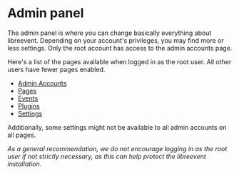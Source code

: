# Admin panel
The admin panel is where you can change basically everything about libreevent. Depending on your account's privileges, you may find more or less settings. Only the root account has access to the admin accounts page.

Here's a list of the pages available when logged in as the root user. All other users have fewer pages enabled.
- [Admin Accounts](&/admin-panel/admin-accounts)
- [Pages](&/admin-panel/pages)
- [Events](&/admin-panel/events)
- [Plugins](&/admin-panel/plugins)
- [Settings](&/admin-panel/settings)

Additionally, some settings might not be available to all admin accounts on all pages.

*As a general recommendation, we do not encourage logging in as the root user if not strictly necessary, as this can help protect the libreevent installation*.

